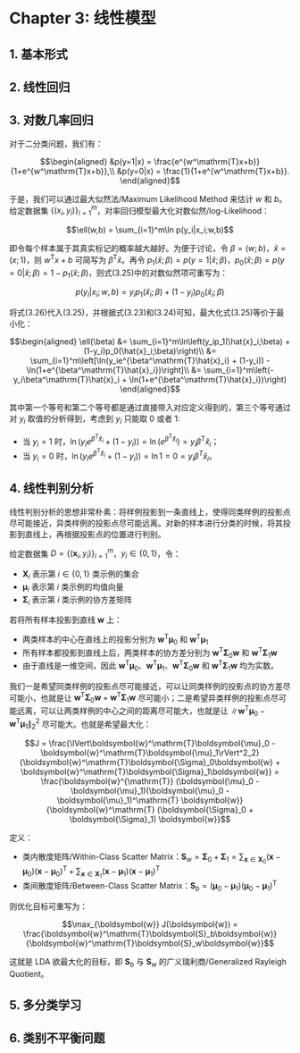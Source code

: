 # Chapter 3: 线性模型

## 1. 基本形式

## 2. 线性回归

## 3. 对数几率回归

对于二分类问题，我们有：

$$\begin{aligned}
&p(y=1|x) = \frac{e^{w^\mathrm{T}x+b}}{1+e^{w^\mathrm{T}x+b}},\\ &p(y=0|x) = \frac{1}{1+e^{w^\mathrm{T}x+b}}.
\end{aligned}$$

于是，我们可以通过最大似然法/Maximum Likelihood Method 来估计 $w$ 和 $b$。给定数据集 $\{(x_i,y_i)\}_{i=1}^m$，对率回归模型最大化对数似然/log-Likelihood：

$$\ell(w,b) = \sum_{i=1}^m\ln p(y_i|x_i;w,b)$$

即令每个样本属于其真实标记的概率越大越好。为便于讨论，令 $\beta = (w;b)$，$\hat{x} = (x;1)$，则 $w^\mathrm{T}x+b$ 可简写为 $\beta^\mathrm{T}\hat{x}$。再令 $p_1(\hat{x};\beta) = p(y=1|\hat{x};\beta)$，$p_0(\hat{x};\beta) = p(y=0|\hat{x};\beta) = 1-p_1(\hat{x};\beta)$，则式(3.25)中的对数似然项可重写为：

$$p(y_i|x_i;w,b) = y_ip_1(\hat{x}_i;\beta) + (1-y_i)p_0(\hat{x}_i;\beta)$$

将式(3.26)代入(3.25)，并根据式(3.23)和(3.24)可知，最大化式(3.25)等价于最小化：

$$\begin{aligned}
    \ell(\beta) &= \sum_{i=1}^m\ln\left(y_ip_1(\hat{x}_i;\beta) + (1-y_i)p_0(\hat{x}_i;\beta)\right)\\
    &= \sum_{i=1}^m\left[\ln(y_ie^{\beta^\mathrm{T}\hat{x}_i} + (1-y_i)) - \ln(1+e^{\beta^\mathrm{T}\hat{x}_i})\right]\\
    &= \sum_{i=1}^m\left(-y_i\beta^\mathrm{T}\hat{x}_i + \ln(1+e^{\beta^\mathrm{T}\hat{x}_i})\right)
\end{aligned}$$

其中第一个等号和第二个等号都是通过直接带入对应定义得到的，第三个等号通过对 $y_i$ 取值的分析得到，考虑到 $y_i$ 只能取 0 或者 1:

- 当 $y_i=1$ 时，$\ln(y_ie^{\beta^\mathrm{T}\hat{x}_i} + (1-y_i)) = \ln(e^{\beta^\mathrm{T}\hat{x}_i}) = y_i\beta^\mathrm{T}\hat{x}_i$；
- 当 $y_i=0$ 时，$\ln(y_ie^{\beta^\mathrm{T}\hat{x}_i} + (1-y_i)) = \ln1 = 0 = y_i\beta^{T}\hat{x}_i$。

## 4. 线性判别分析

线性判别分析的思想非常朴素：将样例投影到一条直线上，使得同类样例的投影点尽可能接近，异类样例的投影点尽可能远离。对新的样本进行分类的时候，将其投影到直线上，再根据投影点的位置进行判别。

给定数据集 $D = \{(\boldsymbol{x}_i,y_i)\}_{i=1}^m$，$y_i \in \{0,1\}$，令：

- $\boldsymbol{X}_i$ 表示第 $i \in \{0,1\}$ 类示例的集合
- $\boldsymbol{\mu}_i$ 表示第 $i$ 类示例的均值向量
- $\boldsymbol{\Sigma}_i$ 表示第 $i$ 类示例的协方差矩阵

若将所有样本投影到直线 $\boldsymbol{w}$ 上：

- 两类样本的中心在直线上的投影分别为 $\boldsymbol{w}^\mathrm{T}\boldsymbol{\mu}_0$ 和 $\boldsymbol{w}^\mathrm{T}\boldsymbol{\mu}_1$
- 所有样本都投影到直线上后，两类样本的协方差分别为 $\boldsymbol{w}^\mathrm{T}\boldsymbol{\Sigma}_0\boldsymbol{w}$ 和 $\boldsymbol{w}^\mathrm{T}\boldsymbol{\Sigma}_1\boldsymbol{w}$
- 由于直线是一维空间，因此 $\boldsymbol{w}^\mathrm{T}\boldsymbol{\mu}_0$、$\boldsymbol{w}^\mathrm{T}\boldsymbol{\mu}_1$、$\boldsymbol{w}^\mathrm{T}\boldsymbol{\Sigma}_0\boldsymbol{w}$ 和 $\boldsymbol{w}^\mathrm{T}\boldsymbol{\Sigma}_1\boldsymbol{w}$ 均为实数。

我们一是希望同类样例的投影点尽可能接近，可以让同类样例的投影点的协方差尽可能小，也就是让 $\boldsymbol{w}^\mathrm{T}\boldsymbol{\Sigma}_0\boldsymbol{w} + \boldsymbol{w}^\mathrm{T}\boldsymbol{\Sigma}_1\boldsymbol{w}$ 尽可能小；二是希望异类样例的投影点尽可能远离，可以让两类样例的中心之间的距离尽可能大，也就是让 $\lVert\boldsymbol{w}^\mathrm{T}\boldsymbol{\mu}_0 - \boldsymbol{w}^\mathrm{T}\boldsymbol{\mu}_1\rVert^2_2$ 尽可能大。也就是希望最大化：

$$J = \frac{\lVert\boldsymbol{w}^\mathrm{T}\boldsymbol{\mu}_0 - \boldsymbol{w}^\mathrm{T}\boldsymbol{\mu}_1\rVert^2_2}{\boldsymbol{w}^\mathrm{T}\boldsymbol{\Sigma}_0\boldsymbol{w} + \boldsymbol{w}^\mathrm{T}\boldsymbol{\Sigma}_1\boldsymbol{w}} = \frac{\boldsymbol{w}^{\mathrm{T}} (\boldsymbol{\mu}_0 - \boldsymbol{\mu}_1)(\boldsymbol{\mu}_0 - \boldsymbol{\mu}_1)^\mathrm{T} \boldsymbol{w}}{\boldsymbol{w}^\mathrm{T} (\boldsymbol{\Sigma}_0 + \boldsymbol{\Sigma}_1) \boldsymbol{w}}$$

定义：

- 类内散度矩阵/Within-Class Scatter Matrix：$\boldsymbol{S}_w = \boldsymbol{\Sigma}_0 + \boldsymbol{\Sigma}_1 = \sum_{\boldsymbol{x}\in\boldsymbol{X}_0}(\boldsymbol{x}-\boldsymbol{\mu}_0)(\boldsymbol{x}-\boldsymbol{\mu}_0)^\mathrm{T} + \sum_{\boldsymbol{x}\in\boldsymbol{X}_1}(\boldsymbol{x}-\boldsymbol{\mu}_1)(\boldsymbol{x}-\boldsymbol{\mu}_1)^\mathrm{T}$
- 类间散度矩阵/Between-Class Scatter Matrix：$\boldsymbol{S}_b = (\boldsymbol{\mu}_0-\boldsymbol{\mu}_1)(\boldsymbol{\mu}_0-\boldsymbol{\mu}_1)^\mathrm{T}$

则优化目标可重写为：

$$\max_{\boldsymbol{w}} J(\boldsymbol{w}) = \frac{\boldsymbol{w}^\mathrm{T}\boldsymbol{S}_b\boldsymbol{w}}{\boldsymbol{w}^\mathrm{T}\boldsymbol{S}_w\boldsymbol{w}}$$

这就是 LDA 欲最大化的目标，即 $\boldsymbol{S}_b$ 与 $\boldsymbol{S}_w$ 的广义瑞利商/Generalized Rayleigh Quotient。




<!-- 
https://zhuanlan.zhihu.com/p/32658341
https://www.cnblogs.com/jerrylead/archive/2011/04/21/2024384.html-->

## 5. 多分类学习

## 6. 类别不平衡问题

